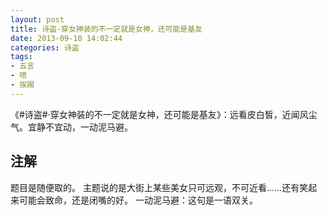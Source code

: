 ```yaml
---
layout: post
title: 诗盗·穿女神装的不一定就是女神，还可能是基友
date: 2013-09-10 14:02:44
categories: 诗盗
tags:
- 五言
- 喷
- 挨踢
---
```

《#诗盗#·穿女神装的不一定就是女神，还可能是基友》：远看皮白皙，近闻风尘气。宜静不宜动，一动泥马避。

## 注解
题目是随便取的。
主题说的是大街上某些美女只可远观，不可近看……还有笑起来可能会致命，还是闭嘴的好。
一动泥马避：这句是一语双关。

